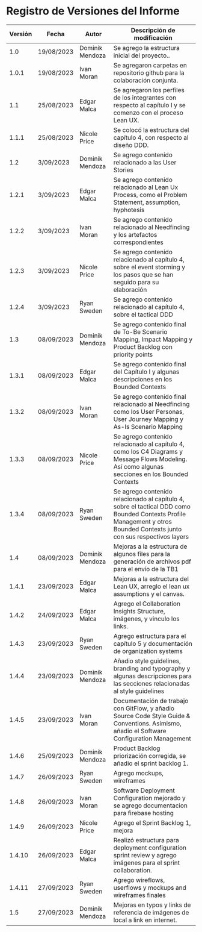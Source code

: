 # Registro de Versiones del Informe
<table>
<thead>
  <tr>
    <th>Versión</th>
    <th>Fecha</th>
    <th>Autor</th>
    <th>Descripción de modificación</th>
  </tr>
</thead>
<tbody>
  <tr>
    <td>1.0</td>
    <td>19/08/2023</td>
    <td>Dominik Mendoza</td>
    <td>Se agrego la estructura inicial del proyecto..</td>
  </tr>
  <tr>
    <td>1.0.1</td>
    <td>19/08/2023</td>
    <td>Ivan Moran</td>
    <td>Se agregaron carpetas en repositorio github para la colaboración conjunta.</td>
  </tr>
  <tr>
    <td>1.1</td>
    <td>25/08/2023</td>
    <td>Edgar Malca</td>
    <td>Se agregaron los perfiles de los integrantes con respecto al capítulo I y se comenzo con el proceso Lean UX.</td>
  </tr>
  <tr>
    <td>1.1.1</td>
    <td>25/08/2023</td>
    <td>Nicole Price</td>
    <td>Se colocó la estructura del capítulo 4, con respecto al diseño DDD.</td>
  </tr>
  <tr>
    <td>1.2</td>
    <td>3/09/2023</td>
    <td>Dominik Mendoza</td>
    <td>Se agrego contenido relacionado a las User Stories</td>
  </tr>

  <tr>
    <td>1.2.1</td>
    <td>3/09/2023</td>
    <td>Edgar Malca</td>
    <td>Se agrego contenido relacionado al Lean Ux Process, como el Problem Statement, assumption, hyphotesis</td>
  </tr>
  <tr>
    <td>1.2.2</td>
    <td>3/09/2023</td>
    <td>Ivan Moran</td>
    <td>Se agrego contenido relacionado al Needfinding y los artefactos correspondientes</td>
  </tr>
  <tr>
    <td>1.2.3</td>
    <td>3/09/2023</td>
    <td>Nicole Price</td>
    <td>Se agrego contenido relacionado al capítulo 4, sobre el event storming y los pasos que se han seguido para su elaboración</td>
  </tr>
  <tr>
    <td>1.2.4</td>
    <td>3/09/2023</td>
    <td>Ryan Sweden</td>
    <td>Se agrego contenido relacionado al capítulo 4, sobre el tactical DDD</td>
  </tr>

  <tr>
    <td>1.3</td>
    <td>08/09/2023</td>
    <td>Dominik Mendoza</td>
    <td>Se agrego contenido final de To-Be Scenario Mapping, Impact Mapping y Product Backlog con priority points</td>
  </tr>

  <tr>
    <td>1.3.1</td>
    <td>08/09/2023</td>
    <td>Edgar Malca</td>
    <td>Se agrego contenido final del Capítulo I y algunas descripciones en los Bounded Contexts</td>
  </tr>
  <tr>
    <td>1.3.2</td>
    <td>08/09/2023</td>
    <td>Ivan Moran</td>
    <td>Se agrego contenido final relacionado al Needfinding como los User Personas, User Journey Mapping y As-Is Scenario Mapping</td>
  </tr>
  <tr>
    <td>1.3.3</td>
    <td>08/09/2023</td>
    <td>Nicole Price</td>
    <td>Se agrego contenido relacionado al capítulo 4, como los C4 Diagrams y Message Flows Modeling. Así como algunas secciones en los Bounded Contexts</td>
  </tr>
  <tr>
    <td>1.3.4</td>
    <td>08/09/2023</td>
    <td>Ryan Sweden</td>
    <td>Se agrego contenido relacionado al capítulo 4, sobre el tactical DDD como Bounded Contexts Profile Management y otros Bounded Contexts junto con sus respectivos layers</td>
  </tr>

  <tr>
    <td>1.4</td>
    <td>08/09/2023</td>
    <td>Dominik Mendoza</td>
    <td>Mejoras a la estructura de algunos files para la generación de archivos pdf para el envío de la TB1</td>
  </tr>
  <tr>
    <td>1.4.1</td>
    <td>23/09/2023</td>
    <td>Edgar Malca</td>
    <td>Mejoras a la estructura del Lean UX, arreglo el lean ux assumptions y el canvas.</td>
  </tr>
  <tr>
    <td>1.4.2</td>
    <td>24/09/2023</td>
    <td>Edgar Malca</td>
    <td>Agrego el Collaboration Insights Structure, imágenes, y vinculo los links.</td>
  </tr>
  <tr>
    <td>1.4.3</td>
    <td>23/09/2023</td>
    <td>Ryan Sweden</td>
    <td>Agrego estructura para el capítulo 5 y documentación de organization systems</td>
  </tr>
  <tr>
    <td>1.4.4</td>
    <td>23/09/2023</td>
    <td>Dominik Mendoza</td>
    <td>Añadio style guidelines, branding and typography y algunas descripciones para las secciones relacionadas al style guidelines</td>
  </tr>
  <tr>
    <td>1.4.5</td>
    <td>23/09/2023</td>
    <td>Ivan Moran</td>
    <td>Documentación de trabajo con GitFlow, y añadio Source Code Style Guide & Conventions.  Asimismo, añadio el Software Configuration Management</td>
  </tr>
  <tr>
    <td>1.4.6</td>
    <td>25/09/2023</td>
    <td>Dominik Mendoza</td>
    <td>Product Backlog priorización corregida, se añadio el sprint backlog 1.</td>
  </tr>
  <tr>
    <td>1.4.7</td>
    <td>26/09/2023</td>
    <td>Ryan Sweden</td>
    <td>Agrego mockups, wireframes</td>
  </tr>
  <tr>
    <td>1.4.8</td>
    <td>26/09/2023</td>
    <td>Ivan Moran</td>
    <td>Software Deployment Configuration mejorado y se agrego documentacion para firebase hosting</td>
  </tr>
  <tr>
    <td>1.4.9</td>
    <td>26/09/2023</td>
    <td>Nicole Price</td>
    <td>Agrego el Sprint Backlog 1, mejora</td>
  </tr>
  <tr>
    <td>1.4.10</td>
    <td>26/09/2023</td>
    <td>Edgar Malca</td>
    <td>Realizó estructura para deployment configuration sprint review y agrego imágenes para el sprint collaboration.</td>
  </tr>
  <tr>
    <td>1.4.11</td>
    <td>27/09/2023</td>
    <td>Ryan Sweden</td>
    <td>Agrego wireflows, userflows y mockups and wireframes finales</td>
  </tr>
  <tr>
    <td>1.5</td>
    <td>27/09/2023</td>
    <td>Dominik Mendoza</td>
    <td>Mejoras en typos y links de referencia de imágenes de local a link en internet.</td>
  </tr>
</tbody>
</table>